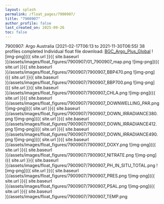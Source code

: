 ```yaml
---
layout: splash
permalink: /float_pages/7900907/
title: "7900907"
author_profile: false
last_created_on: 2025-09-26
toc: false
---
```

 
7900907: Argo Australia (2021-02-17T06:13 to 2021-11-30T06:55)
38 profiles completed
Individual float file download: [BGC_Argo_Plus_Global](https://ftp.soest.hawaii.edu/bgc_argo_plus/Individual_Floats/outliers_removed/7900907_Sprof_processed.nc)
![img-png]({{ site.url }}{{ site.baseurl }}/assets/images/float_figures/7900907/01_7900907_map.png
![img-png]({{ site.url }}{{ site.baseurl }}/assets/images/float_figures/7900907/7900907_BBP470.png
![img-png]({{ site.url }}{{ site.baseurl }}/assets/images/float_figures/7900907/7900907_BBP700.png
![img-png]({{ site.url }}{{ site.baseurl }}/assets/images/float_figures/7900907/7900907_CHLA.png
![img-png]({{ site.url }}{{ site.baseurl }}/assets/images/float_figures/7900907/7900907_DOWNWELLING_PAR.png
![img-png]({{ site.url }}{{ site.baseurl }}/assets/images/float_figures/7900907/7900907_DOWN_IRRADIANCE380.png
![img-png]({{ site.url }}{{ site.baseurl }}/assets/images/float_figures/7900907/7900907_DOWN_IRRADIANCE412.png
![img-png]({{ site.url }}{{ site.baseurl }}/assets/images/float_figures/7900907/7900907_DOWN_IRRADIANCE490.png
![img-png]({{ site.url }}{{ site.baseurl }}/assets/images/float_figures/7900907/7900907_DOXY.png
![img-png]({{ site.url }}{{ site.baseurl }}/assets/images/float_figures/7900907/7900907_NITRATE.png
![img-png]({{ site.url }}{{ site.baseurl }}/assets/images/float_figures/7900907/7900907_PH_IN_SITU_TOTAL.png
![img-png]({{ site.url }}{{ site.baseurl }}/assets/images/float_figures/7900907/7900907_PRES.png
![img-png]({{ site.url }}{{ site.baseurl }}/assets/images/float_figures/7900907/7900907_PSAL.png
![img-png]({{ site.url }}{{ site.baseurl }}/assets/images/float_figures/7900907/7900907_TEMP.png
